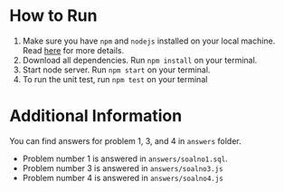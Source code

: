 # How to Run
1. Make sure you have `npm` and `nodejs` installed on your local machine. Read [here](https://docs.npmjs.com/downloading-and-installing-node-js-and-npm) for more details.
2. Download all dependencies. Run `npm install` on your terminal.
3. Start node server. Run `npm start` on your terminal.
4. To run the unit test, run `npm test` on your terminal

# Additional Information
You can find answers for problem 1, 3, and 4 in `answers` folder.
* Problem number 1 is answered in `answers/soalno1.sql`.
* Problem number 3 is answered in `answers/soalno3.js`
* Problem number 4 is answered in `answers/soalno4.js`